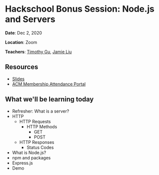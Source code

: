 # Hackschool Bonus Session: Node.js and Servers

**Date**: Dec 2, 2020

**Location**: Zoom

**Teachers**: [Timothy Gu](https://github.com/TimothyGu), [Jamie Liu](https://github.com/jamieliu386)

## Resources

- [Slides](https://docs.google.com/presentation/d/1rqqjR0cUZ00GUgosRk4idZ7Jok8vxrNd9diy-FuEv9g/edit?usp=sharing)
- [ACM Membership Attendance Portal](http://members.uclaacm.com/login)

## What we'll be learning today
- Refresher: What is a server?
- HTTP
  - HTTP Requests
    - HTTP Methods
      - GET
      - POST
  - HTTP Responses
    - Status Codes
- What is Node.js?
- npm and packages
- Express.js
- Demo